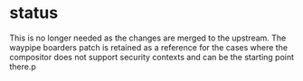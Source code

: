 <!--
    SPDX-FileCopyrightText: 2022-2026 TII (SSRC) and the Ghaf contributors
    SPDX-License-Identifier: CC-BY-SA-4.0
-->

# status

This is no longer needed as the changes are merged to the upstream. The waypipe boarders patch is retained as a reference for the cases where the compositor does not support security contexts and can be the starting point there.p
